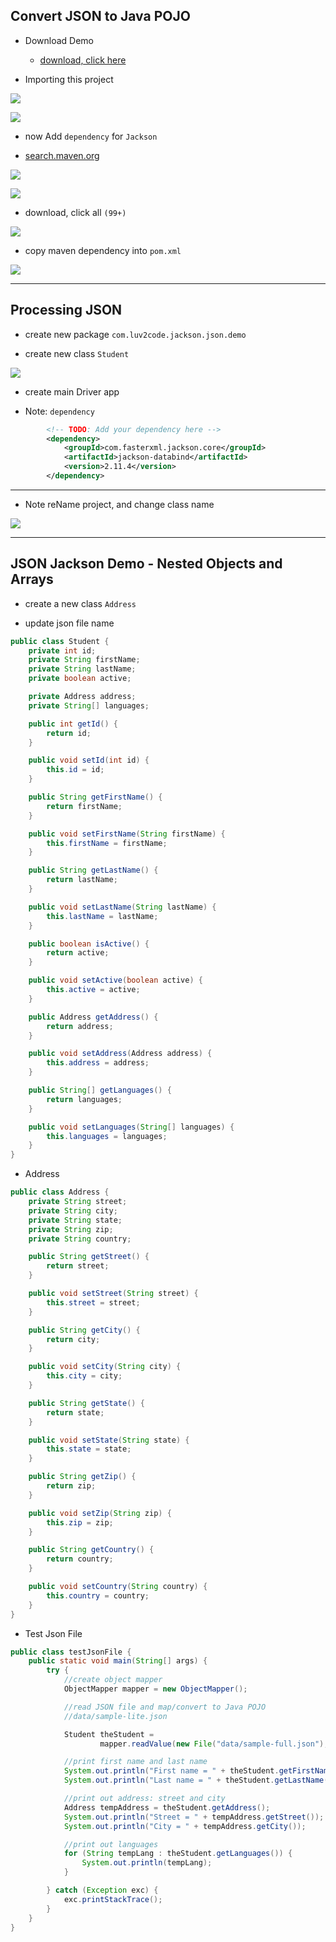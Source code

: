 ## Convert JSON to Java POJO

- Download Demo
  - [download, click here](www.luv2code.com/jackson-databinding-json-demo)

- Importing this project

![](img/2020-12-25-09-58-17.png)

![](img/2020-12-25-10-00-16.png)

- now Add `dependency` for `Jackson`

- [search.maven.org](search.maven.org)

![](img/2020-12-25-10-02-23.png)

![](img/2020-12-25-10-04-35.png)

- download, click all `(99+)`

![](img/2020-12-25-10-07-17.png)

- copy maven dependency into `pom.xml`

![](img/2020-12-25-10-08-35.png)

---

## Processing JSON

- create new package `com.luv2code.jackson.json.demo`

- create new class `Student`

![](img/2020-12-25-10-11-53.png)

- create main Driver app

- Note: `dependency`

```xml
		<!-- TODO: Add your dependency here -->
		<dependency>
			<groupId>com.fasterxml.jackson.core</groupId>
			<artifactId>jackson-databind</artifactId>
			<version>2.11.4</version>
		</dependency>
```

---

- Note reName project, and change class name

![](img/2020-12-25-10-45-59.png)

---

## JSON Jackson Demo - Nested Objects and Arrays

- create a new class `Address`

- update json file name


```java
public class Student {
    private int id;
    private String firstName;
    private String lastName;
    private boolean active;

    private Address address;
    private String[] languages;

    public int getId() {
        return id;
    }

    public void setId(int id) {
        this.id = id;
    }

    public String getFirstName() {
        return firstName;
    }

    public void setFirstName(String firstName) {
        this.firstName = firstName;
    }

    public String getLastName() {
        return lastName;
    }

    public void setLastName(String lastName) {
        this.lastName = lastName;
    }

    public boolean isActive() {
        return active;
    }

    public void setActive(boolean active) {
        this.active = active;
    }

    public Address getAddress() {
        return address;
    }

    public void setAddress(Address address) {
        this.address = address;
    }

    public String[] getLanguages() {
        return languages;
    }

    public void setLanguages(String[] languages) {
        this.languages = languages;
    }
}
```


- Address

```java
public class Address {
    private String street;
    private String city;
    private String state;
    private String zip;
    private String country;

    public String getStreet() {
        return street;
    }

    public void setStreet(String street) {
        this.street = street;
    }

    public String getCity() {
        return city;
    }

    public void setCity(String city) {
        this.city = city;
    }

    public String getState() {
        return state;
    }

    public void setState(String state) {
        this.state = state;
    }

    public String getZip() {
        return zip;
    }

    public void setZip(String zip) {
        this.zip = zip;
    }

    public String getCountry() {
        return country;
    }

    public void setCountry(String country) {
        this.country = country;
    }
}
```

- Test Json File

```java
public class testJsonFile {
    public static void main(String[] args) {
        try {
            //create object mapper
            ObjectMapper mapper = new ObjectMapper();

            //read JSON file and map/convert to Java POJO
            //data/sample-lite.json

            Student theStudent =
                    mapper.readValue(new File("data/sample-full.json"), Student.class);

            //print first name and last name
            System.out.println("First name = " + theStudent.getFirstName());
            System.out.println("Last name = " + theStudent.getLastName());

            //print out address: street and city
            Address tempAddress = theStudent.getAddress();
            System.out.println("Street = " + tempAddress.getStreet());
            System.out.println("City = " + tempAddress.getCity());

            //print out languages
            for (String tempLang : theStudent.getLanguages()) {
                System.out.println(tempLang);
            }

        } catch (Exception exc) {
            exc.printStackTrace();
        }
    }
}
```















